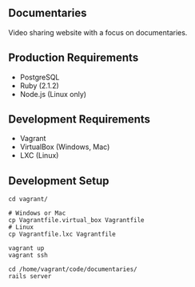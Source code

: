 Documentaries
----------
Video sharing website with a focus on documentaries.

Production Requirements
----------
* PostgreSQL
* Ruby (2.1.2)
* Node.js (Linux only)

Development Requirements
----------
* Vagrant
* VirtualBox (Windows, Mac)
* LXC (Linux)

Development Setup
----------
```
cd vagrant/

# Windows or Mac
cp Vagrantfile.virtual_box Vagrantfile
# Linux
cp Vagrantfile.lxc Vagrantfile

vagrant up
vagrant ssh

cd /home/vagrant/code/documentaries/
rails server
```
